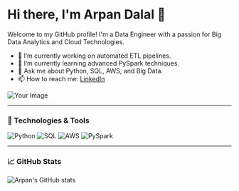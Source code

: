 # Hi there, I'm Arpan Dalal 👋

Welcome to my GitHub profile! I'm a Data Engineer with a passion for Big Data Analytics and Cloud Technologies.

- 🔭 I’m currently working on automated ETL pipelines.
- 🌱 I’m currently learning advanced PySpark techniques.
- 💬 Ask me about Python, SQL, AWS, and Big Data.
- 📫 How to reach me: [LinkedIn](https://www.linkedin.com/in/your-profile/)

![Your Image](https://link-to-your-image.com)

---

### 🔧 Technologies & Tools

![Python](https://img.shields.io/badge/-Python-000?&logo=Python)
![SQL](https://img.shields.io/badge/-SQL-000?&logo=MySQL)
![AWS](https://img.shields.io/badge/-AWS-000?&logo=Amazon-AWS)
![PySpark](https://img.shields.io/badge/-PySpark-000?&logo=Apache-Spark)

---

### 📈 GitHub Stats

![Arpan's GitHub stats](https://github-readme-stats.vercel.app/api?username=arpan65&show_icons=true&theme=dark)
